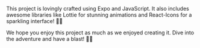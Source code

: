 This project is lovingly crafted using Expo and JavaScript. It also includes awesome libraries like Lottie for stunning animations and React-Icons for a sparkling interface! 🚀🌟

We hope you enjoy this project as much as we enjoyed creating it. Dive into the adventure and have a blast! 🎈😄
